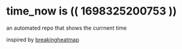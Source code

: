 # time_now is (( 1698325200753 ))

an automated repo that shows the currnent time

inspired by [breakingheatmap](https://github.com/breakingheatmap/breakingheatmap)